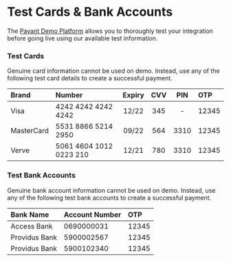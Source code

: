# Test Cards & Bank Accounts

The [Payant Demo Platform](https://demo.payant.ng) allows you to thoroughly test your integration before going live using our available test information.

### Test Cards

Genuine card information cannot be used on demo. Instead, use any of the following test card details to create a successful payment.

| Brand | Number | Expiry | CVV | PIN | OTP |
| :--- | :--- | :---: | :---: | :---: | :--- |
| Visa | 4242 4242 4242 4242 | 12/22 | 345 | - | 12345 |
| MasterCard | 5531 8866 5214 2950 | 09/22 | 564 | 3310 | 12345 |
| Verve | 5061 4604 1012 0223 210 | 12/21 | 780 | 3310 | 12345 |

### Test Bank Accounts

Genuine bank account information cannot be used on demo. Instead, use any of the following test bank accounts to create a successful payment.

| Bank Name | Account Number | OTP |
| :--- | :--- | :--- |
| Access Bank | 0690000031 | 12345 |
| Providus Bank | 5900002567 | 12345 |
| Providus Bank | 5900102340 | 12345 |

